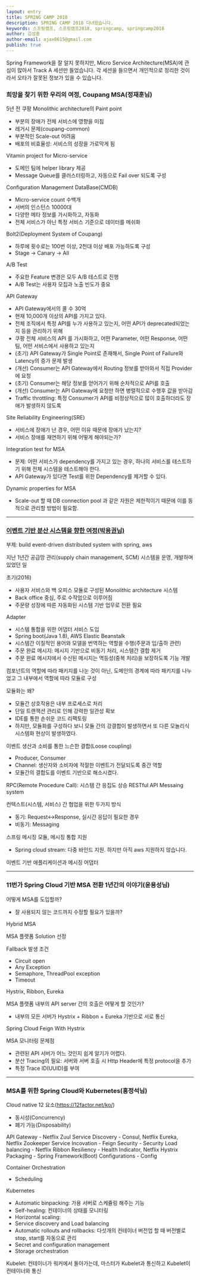 ```yaml
---
layout: entry
title: SPRING CAMP 2018
description: SPRING CAMP 2018 다녀왔습니다.
keywords: 스프링캠프, 스프링캠프2018, springcamp, springcamp2018
author: 김성중
author-email: ajax0615@gmail.com
publish: true
---
```


Spring Framework을 잘 알지 못하지만, Micro Service Architecture(MSA)에 관심이 많아서 Track A 세션만 들었습니다. 각 세션을 들으면서 개인적으로 정리한 것이라서 오타가 잘못된 정보가 있을 수 있습니다.

### 희망을 찾기 위한 우리의 여정, Coupang MSA(정재훈님)

5년 전 쿠팡 Monolithic architecture의 Paint point
* 부분의 장애가 전체 서비스에 영향을 미침
* 레거시 문제(coupang-common)
* 부분적인 Scale-out 어려움
* 배포의 비효율성: 서비스의 성장을 가로막게 됨

Vitamin project for Micro-service
* 도메인 팀에 helper library 제공
* Message Queue를 클러스터링하고, 자동으로 Fail over 되도록 구성

Configuration Management DataBase(CMDB)
* Micro-service count 수백개
* 서버의 인스턴스 10000대
* 다양한 메타 정보를 가시화하고, 자동화
* 전체 서비스가 아닌 특정 서비스 기준으로 데이터를 메쉬화

Bolt2(Deployment System of Coupang)
* 하루에 횟수로는 100번 이상, 2천대 이상 배포 가능하도록 구성
* Stage -> Canary -> All

A/B Test
* 주요한 Feature 변경은 모두 A/B 테스트로 진행
* A/B Test는 사용자 모집과 노출 빈도가 중요

API Gateway
* API Gateway에서의 콜 수 30억
* 현재 10,000개 이상의 API를 가지고 있다.
* 전체 조직에서 특정 API를 누가 사용하고 있는지, 어떤 API가 deprecated되었는지 등을 관리하기 위해
* 쿠팡 전체 서비스의 API 를 가시화하고, 어떤 Parameter, 어떤 Response, 어떤 팀, 어떤 서비스에서 사용하고 있는지
* (초기) API Gateway가 Single Point로 존재해서, Single Point of Failure와 Latency의 증가 문제 발생
* (개선) Consumer는 API Gateway에서 Routing 정보를 받아와서 직접 Provider에 요청
* (초기) Consumer는 해당 정보를 얻어가기 위해 순차적으로 API를  호출
* (개선) Consumer는 API Gateway에 요청만 하면 병렬적으로 수행후 값을 받아감
* Traffic throttling: 특정 Consumer가 API를 비정상적으로 많이 호출하더라도 장애가 발생하지 않도록

Site Reliability Engineering(SRE)
* 서비스에 장애가 난 경우, 어떤 이유 때문에 장애가 났는지?
* 서비스 장애를 재연하기 위해 어떻게 해야되는가?

Integration test for MSA
* 문제: 어떤 서비스가 dependency를 가지고 있는 경우, 하나의 서비스를 테스트하기 위해 전체 시스템을 테스트해야 한다.
* API Gateway가 있다면 Test를 위한 Dependency를 제거할 수 있다.

Dynamic properties for MSA
* Scale-out 할 때 DB connection pool 과 같은 자원은 제한적이기 때문에 이를 동적으로 관리할 방법이 필요함.

---

### [이벤트 기반 분산 시스템을 향한 여정(박용권님)](https://www.slideshare.net/arawnkr/ss-94475606)
부제: build event-driven distributed system with spring, aws

지난 1년간 공급망 관리(supply chain management, SCM) 시스템을 운영, 개발하며 있었던 일

초기(2016)
* 사용자 서비스와 백 오피스 모듈로 구성된 Monolithic architecture 시스템
* Back office 중심, 주로 수작업으로 이루어짐
* 주문량 성장에 따른 자동화된 시스템 기반 업무로 전환 필요

Adapter
* 시스템 통합을 위한 어댑터 서비스 도입
* Spring boot(Java 1.8), AWS Elastic Beanstalk
* 시스템간 이질적인 용어와 모델을 번역하는 역할을 수행(주문과 입/출하 관련)
* 주문 완료 메시지: 메시지 기반으로 비동기 처리, 시스템간 결합 제거
* 주문 완료 메시지에서 수신된 메시지는 멱등성(중복 처리)을 보장하도록 기능 개발

컴포넌트의 역할에 따라 패키지를 나눈 것이 아닌, 도메인의 경계에 따라 패키지를 나누었고 그 내부에서 역할에 따라 모듈로 구성

모듈화는 왜?
* 모듈간 상호작용은 내부 프로세스로 처리
* 단일 트랜잭션 관리로 인해 강력한 일관성 확보
* IDE를 통한 손쉬운 코드 리팩토링
* 하지만, 모듈화를 구성하다 보니 모듈 간의 강결합이 발생하면서 또 다른 모놀리식 시스템화 현상이 발생하였다.

이벤트 생산과 소비를 통한 느슨한 결합(Loose coupling)
* Producer, Consumer
* Channel: 생산자와 소비자에 적절한 이벤트가 전달되도록 중간 역할
* 모듈간의 결합도를 이벤트 기반으로 해소시켰다.


RPC(Remote Procedure Call): 시스템 간 응집도 상승
RESTful API
Messaing system

컨텍스트(시스템, 서비스) 간 협업을 위한 두가지 방식
* 동기: Request<->Response, 실시간 응답이 필요한 경우
* 비동기: Messaging

스프링 메시징 모듈, 메시징 통합 지원
* Spring cloud stream: 다중 바인드 지원. 하지만 아직 aws 지원하지 않습니다.

이벤트 기반 애플리케이션과 메시징 어댑터

---

### 11번가 Spring Cloud 기반 MSA 전환 1년간의 이야기(윤용성님)

어떻게 MSA를 도입할까?
* 잘 사용되지 않는 코드까지 수정할 필요가 있을까?

Hybrid MSA

MSA 플랫폼 Solution 선정

Fallback 발생 조건
* Circuit open
* Any Exception
* Semaphore, ThreadPool exception
* Timeout

Hystrix, Ribbon, Eureka

MSA 플랫폼 내부의 API server 간의 호출은 어떻게 할 것인가?
* 내부의 모든 서버가 Hystrix + Ribbon + Eureka 기반으로 서로 통신

Spring Cloud Feign With Hystrix

MSA 모니터링 문제점
* 관련된 API 서버가 어느 것인지 쉽게 알기가 어렵다.
* 분산 Tracing의 필요: 서버와 서버 호출 시 Http Header에 특정 protocol을 추가
* 특정 Trace ID(UUID)를 부여

---

### MSA를 위한 Spring Cloud와 Kubernetes(홍정석님)

Cloud native 12 요소(https://12factor.net/ko/)
* 동시성(Concurrency)
* 폐기 가능(Disposability)

API Gateway - Netflix Zuul
Service Discovery - Consul, Netflix Eureka, Netflix Zookeeper
Service Incovation - Feign
Security - Security
Load balancing - Netflix Ribbon
Resiliency - Health Indicator, Netflix Hystrix
Packaging - Spring Framework(Boot)
Configurations - Config

Container Orchestration
* Scheduling

Kubernetes
* Automatic binpacking: 가용 서버로 스케쥴링 해주는 기능
* Self-healing: 컨테이너의 상태를 모니터링
* Horizontal scaling:
* Service discovery and Load balancing
* Automatic rollouts and rollbacks: 다섯개의 컨테이너 버전업 할 때 버전별로 stop, start를 자동으로 관리
* Secret and configuration management
* Storage orchestration

Kubelet: 컨테이너가 워커에서 돌아가는데, 마스터가 Kubelet과 통신하고 Kubelet이 컨테이너와 통신
